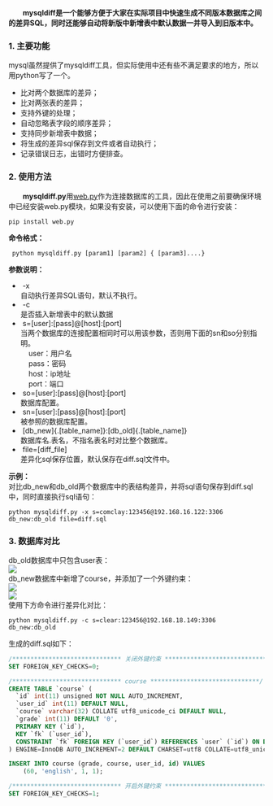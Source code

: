 &emsp;&emsp;**mysqldiff是一个能够方便于大家在实际项目中快速生成不同版本数据库之间的差异SQL，同时还能够自动将新版中新增表中默认数据一并导入到旧版本中。**

### 1\. 主要功能 ###  
mysql虽然提供了mysqldiff工具，但实际使用中还有些不满足要求的地方，所以用python写了一个。  
*  比对两个数据库的差异；  
*  比对两张表的差异；  
*  支持外键的处理；
*  自动忽略表字段的顺序差异；  
*  支持同步新增表中数据；  
*  将生成的差异sql保存到文件或者自动执行；  
*  记录错误日志，出错时方便排查。

### 2\. 使用方法  
&emsp;&emsp;**mysqldiff.py**用[web.py](http://webpy.org/ "web.py")作为连接数据库的工具，因此在使用之前要确保环境中已经安装web.py模块，如果没有安装，可以使用下面的命令进行安装：  
 ```
 pip install web.py
 ```
**命令格式：**  
```
 python mysqldiff.py [param1] [param2] { [param3]....}
 ```
**参数说明：**  
*  -x  
 自动执行差异SQL语句，默认不执行。
*  -c  
 是否插入新增表中的默认数据  
*  s=[user]:[pass]@[host]:[port]  
 当两个数据库的连接配置相同时可以用该参数，否则用下面的sn和so分别指明。  
     user：用户名  
     pass：密码  
     host：ip地址  
     port：端口  
*  so=[user]:[pass]@[host]:[port]  
 数据库配置。  
*  sn=[user]:[pass]@[host]:[port]  
 被参照的数据库配置。  
*  [db_new]{.[table_name]}:[db_old]{.[table_name]}  
 数据库名.表名，不指名表名时对比整个数据库。  
*  file=[diff_file]  
 差异化sql保存位置，默认保存在diff.sql文件中。  

**示例：**  
 对比db_new和db_old两个数据库中的表结构差异，并将sql语句保存到diff.sql中，同时直接执行sql语句：
 ```
 python mysqldiff.py -x s=comclay:123456@192.168.16.122:3306 db_new:db_old file=diff.sql
 ```
### 3\. 数据库对比 ###  
db_old数据库中只包含user表：  
 ![](https://i.imgur.com/YJfklRk.png)  
db_new数据库中新增了course，并添加了一个外键约束：  
 ![](https://i.imgur.com/Yq2AQa5.png)  
 ![](https://i.imgur.com/Z2uUhiv.png)  
使用下方命令进行差异化对比：  
 ```
 python mysqldiff.py -c s=clear:123456@192.168.18.149:3306 db_new:db_old
 ```
生成的diff.sql如下：  
```sql
/****************************** 关闭外键约束 ******************************/
SET FOREIGN_KEY_CHECKS=0;

/****************************** course ******************************/
CREATE TABLE `course` (
  `id` int(11) unsigned NOT NULL AUTO_INCREMENT,
  `user_id` int(11) DEFAULT NULL,
  `course` varchar(32) COLLATE utf8_unicode_ci DEFAULT NULL,
  `grade` int(11) DEFAULT '0',
  PRIMARY KEY (`id`),
  KEY `fk` (`user_id`),
  CONSTRAINT `fk` FOREIGN KEY (`user_id`) REFERENCES `user` (`id`) ON DELETE NO ACTION ON UPDATE CASCADE
) ENGINE=InnoDB AUTO_INCREMENT=2 DEFAULT CHARSET=utf8 COLLATE=utf8_unicode_ci;

INSERT INTO course (grade, course, user_id, id) VALUES 
	(60, 'english', 1, 1);

/****************************** 开启外键约束 ******************************/
SET FOREIGN_KEY_CHECKS=1;

```

